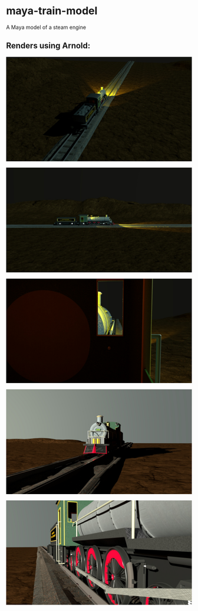 # maya-train-model
A Maya model of a steam engine

Renders using Arnold:
---------------------

![Screenshot](/images/Project_1/final_render_06.jpg?raw=true "")

![Screenshot](/images/Project_1/final_render_08.jpg?raw=true "")

![Screenshot](/images/Project_1/final_render_07.jpg?raw=true "")

![Screenshot](/images/Project_1/final_render_01.jpg?raw=true "")

![Screenshot](/images/Project_1/final_render_02.jpg?raw=true "")
